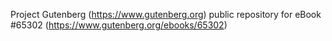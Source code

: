 Project Gutenberg (https://www.gutenberg.org) public repository for
eBook #65302 (https://www.gutenberg.org/ebooks/65302)
